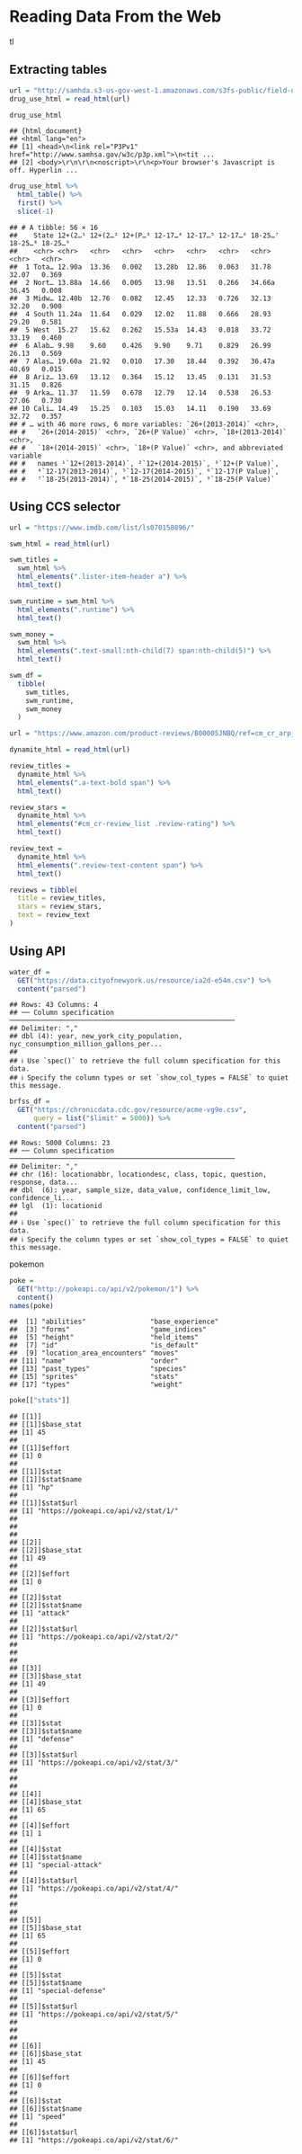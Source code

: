 Reading Data From the Web
================
tl

## Extracting tables

``` r
url = "http://samhda.s3-us-gov-west-1.amazonaws.com/s3fs-public/field-uploads/2k15StateFiles/NSDUHsaeShortTermCHG2015.htm"
drug_use_html = read_html(url)

drug_use_html
```

    ## {html_document}
    ## <html lang="en">
    ## [1] <head>\n<link rel="P3Pv1" href="http://www.samhsa.gov/w3c/p3p.xml">\n<tit ...
    ## [2] <body>\r\n\r\n<noscript>\r\n<p>Your browser's Javascript is off. Hyperlin ...

``` r
drug_use_html %>% 
  html_table() %>% 
  first() %>%
  slice(-1)
```

    ## # A tibble: 56 × 16
    ##    State 12+(2…¹ 12+(2…² 12+(P…³ 12-17…⁴ 12-17…⁵ 12-17…⁶ 18-25…⁷ 18-25…⁸ 18-25…⁹
    ##    <chr> <chr>   <chr>   <chr>   <chr>   <chr>   <chr>   <chr>   <chr>   <chr>  
    ##  1 Tota… 12.90a  13.36   0.002   13.28b  12.86   0.063   31.78   32.07   0.369  
    ##  2 Nort… 13.88a  14.66   0.005   13.98   13.51   0.266   34.66a  36.45   0.008  
    ##  3 Midw… 12.40b  12.76   0.082   12.45   12.33   0.726   32.13   32.20   0.900  
    ##  4 South 11.24a  11.64   0.029   12.02   11.88   0.666   28.93   29.20   0.581  
    ##  5 West  15.27   15.62   0.262   15.53a  14.43   0.018   33.72   33.19   0.460  
    ##  6 Alab… 9.98    9.60    0.426   9.90    9.71    0.829   26.99   26.13   0.569  
    ##  7 Alas… 19.60a  21.92   0.010   17.30   18.44   0.392   36.47a  40.69   0.015  
    ##  8 Ariz… 13.69   13.12   0.364   15.12   13.45   0.131   31.53   31.15   0.826  
    ##  9 Arka… 11.37   11.59   0.678   12.79   12.14   0.538   26.53   27.06   0.730  
    ## 10 Cali… 14.49   15.25   0.103   15.03   14.11   0.190   33.69   32.72   0.357  
    ## # … with 46 more rows, 6 more variables: `26+(2013-2014)` <chr>,
    ## #   `26+(2014-2015)` <chr>, `26+(P Value)` <chr>, `18+(2013-2014)` <chr>,
    ## #   `18+(2014-2015)` <chr>, `18+(P Value)` <chr>, and abbreviated variable
    ## #   names ¹​`12+(2013-2014)`, ²​`12+(2014-2015)`, ³​`12+(P Value)`,
    ## #   ⁴​`12-17(2013-2014)`, ⁵​`12-17(2014-2015)`, ⁶​`12-17(P Value)`,
    ## #   ⁷​`18-25(2013-2014)`, ⁸​`18-25(2014-2015)`, ⁹​`18-25(P Value)`

## Using CCS selector

``` r
url = "https://www.imdb.com/list/ls070150896/"

swm_html = read_html(url)

swm_titles = 
  swm_html %>% 
  html_elements(".lister-item-header a") %>% 
  html_text()

swm_runtime = swm_html %>% 
  html_elements(".runtime") %>% 
  html_text()

swm_money = 
  swm_html %>% 
  html_elements(".text-small:nth-child(7) span:nth-child(5)") %>% 
  html_text()

swm_df = 
  tibble(
    swm_titles,
    swm_runtime,
    swm_money
  )
```

``` r
url = "https://www.amazon.com/product-reviews/B00005JNBQ/ref=cm_cr_arp_d_viewopt_rvwer?ie=UTF8&reviewerType=avp_only_reviews&sortBy=recent&pageNumber=1"

dynamite_html = read_html(url)

review_titles = 
  dynamite_html %>%
  html_elements(".a-text-bold span") %>%
  html_text()

review_stars = 
  dynamite_html %>%
  html_elements("#cm_cr-review_list .review-rating") %>%
  html_text()

review_text = 
  dynamite_html %>%
  html_elements(".review-text-content span") %>%
  html_text()

reviews = tibble(
  title = review_titles,
  stars = review_stars,
  text = review_text
)
```

## Using API

``` r
water_df = 
  GET("https://data.cityofnewyork.us/resource/ia2d-e54m.csv") %>% 
  content("parsed")
```

    ## Rows: 43 Columns: 4
    ## ── Column specification ────────────────────────────────────────────────────────
    ## Delimiter: ","
    ## dbl (4): year, new_york_city_population, nyc_consumption_million_gallons_per...
    ## 
    ## ℹ Use `spec()` to retrieve the full column specification for this data.
    ## ℹ Specify the column types or set `show_col_types = FALSE` to quiet this message.

``` r
brfss_df = 
  GET("https://chronicdata.cdc.gov/resource/acme-vg9e.csv",
      query = list("$limit" = 5000)) %>% 
  content("parsed")
```

    ## Rows: 5000 Columns: 23
    ## ── Column specification ────────────────────────────────────────────────────────
    ## Delimiter: ","
    ## chr (16): locationabbr, locationdesc, class, topic, question, response, data...
    ## dbl  (6): year, sample_size, data_value, confidence_limit_low, confidence_li...
    ## lgl  (1): locationid
    ## 
    ## ℹ Use `spec()` to retrieve the full column specification for this data.
    ## ℹ Specify the column types or set `show_col_types = FALSE` to quiet this message.

pokemon

``` r
poke = 
  GET("http://pokeapi.co/api/v2/pokemon/1") %>%
  content()
names(poke)
```

    ##  [1] "abilities"                "base_experience"         
    ##  [3] "forms"                    "game_indices"            
    ##  [5] "height"                   "held_items"              
    ##  [7] "id"                       "is_default"              
    ##  [9] "location_area_encounters" "moves"                   
    ## [11] "name"                     "order"                   
    ## [13] "past_types"               "species"                 
    ## [15] "sprites"                  "stats"                   
    ## [17] "types"                    "weight"

``` r
poke[["stats"]]
```

    ## [[1]]
    ## [[1]]$base_stat
    ## [1] 45
    ## 
    ## [[1]]$effort
    ## [1] 0
    ## 
    ## [[1]]$stat
    ## [[1]]$stat$name
    ## [1] "hp"
    ## 
    ## [[1]]$stat$url
    ## [1] "https://pokeapi.co/api/v2/stat/1/"
    ## 
    ## 
    ## 
    ## [[2]]
    ## [[2]]$base_stat
    ## [1] 49
    ## 
    ## [[2]]$effort
    ## [1] 0
    ## 
    ## [[2]]$stat
    ## [[2]]$stat$name
    ## [1] "attack"
    ## 
    ## [[2]]$stat$url
    ## [1] "https://pokeapi.co/api/v2/stat/2/"
    ## 
    ## 
    ## 
    ## [[3]]
    ## [[3]]$base_stat
    ## [1] 49
    ## 
    ## [[3]]$effort
    ## [1] 0
    ## 
    ## [[3]]$stat
    ## [[3]]$stat$name
    ## [1] "defense"
    ## 
    ## [[3]]$stat$url
    ## [1] "https://pokeapi.co/api/v2/stat/3/"
    ## 
    ## 
    ## 
    ## [[4]]
    ## [[4]]$base_stat
    ## [1] 65
    ## 
    ## [[4]]$effort
    ## [1] 1
    ## 
    ## [[4]]$stat
    ## [[4]]$stat$name
    ## [1] "special-attack"
    ## 
    ## [[4]]$stat$url
    ## [1] "https://pokeapi.co/api/v2/stat/4/"
    ## 
    ## 
    ## 
    ## [[5]]
    ## [[5]]$base_stat
    ## [1] 65
    ## 
    ## [[5]]$effort
    ## [1] 0
    ## 
    ## [[5]]$stat
    ## [[5]]$stat$name
    ## [1] "special-defense"
    ## 
    ## [[5]]$stat$url
    ## [1] "https://pokeapi.co/api/v2/stat/5/"
    ## 
    ## 
    ## 
    ## [[6]]
    ## [[6]]$base_stat
    ## [1] 45
    ## 
    ## [[6]]$effort
    ## [1] 0
    ## 
    ## [[6]]$stat
    ## [[6]]$stat$name
    ## [1] "speed"
    ## 
    ## [[6]]$stat$url
    ## [1] "https://pokeapi.co/api/v2/stat/6/"
